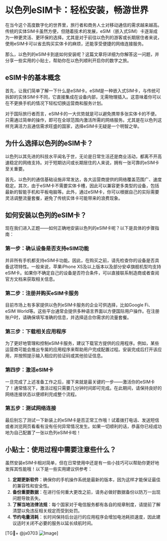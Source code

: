 # 以色列eSIM卡：轻松安装，畅游世界

在当今这个高度数字化的世界里，旅行者和商务人士对移动通信的需求越来越高。传统的实体SIM卡虽然方便，但随着技术的发展，eSIM（嵌入式SIM）卡逐渐成为一种更灵活、更环保的选择。尤其是对于前往以色列的游客或长期居住者来说，使用eSIM卡可以省去购买实体卡的麻烦，还能享受便捷的网络连接服务。

那么，以色列的eSIM卡到底如何安装呢？这篇文章将详细为你解答这一问题，并分享一些实用的小贴士，帮助你在以色列顺利开启你的数字之旅。

## eSIM卡的基本概念

首先，让我们简单了解一下什么是eSIM卡。eSIM是一种嵌入式SIM卡，与传统可拆卸的实体SIM卡不同，它直接集成在设备内部，无需物理插入。这意味着你可以在不更换手机的情况下轻松切换运营商和服务计划。

对于国际旅行者而言，eSIM卡的一大优势就是可以避免携带多张实体卡的不便。只需通过简单的操作，即可在全球范围内激活所需的网络服务。尤其是在以色列这样充满活力且通信需求旺盛的国家，选择eSIM卡无疑是一个明智之举。

## 为什么选择以色列的eSIM卡？

以色列以其先进的科技水平闻名于世，无论是日常生活还是商业活动，都离不开高速稳定的网络支持。对于短期访问或长期居住的人来说，拥有一张可靠的eSIM卡至关重要。

首先，以色列的通信基础设施非常发达，各大运营商提供的网络覆盖范围广、速度稳定。其次，由于eSIM卡不需要实体卡槽，因此可以兼容更多类型的设备，包括最新的智能手机和平板电脑等。此外，通过eSIM卡，你可以根据自己的实际需要灵活调整流量套餐，避免了传统实体卡可能带来的浪费现象。

## 如何安装以色列的eSIM卡？

现在我们进入正题——如何正确地安装以色列的eSIM卡呢？以下是具体的步骤指南：

### 第一步：确认设备是否支持eSIM功能

并非所有手机都支持eSIM卡功能。因此，在购买之前，请先检查你的设备是否具备这项特性。一般来说，苹果iPhone XS及以上版本以及部分安卓旗舰机型均支持eSIM卡。如果你不确定自己的设备是否符合条件，可以直接联系制造商或者查阅官方文档来获取相关信息。

### 第二步：注册并购买eSIM卡服务

目前市场上有多家提供以色列eSIM卡服务的企业可供选择，比如Google Fi、eSIM World等。这些平台通常会提供多种语言界面以方便国际用户操作。在注册账户时，请确保填写准确的信息，并选择适合你需求的流量套餐。

### 第三步：下载相关应用程序

为了更好地管理和控制eSIM卡服务，建议下载官方提供的应用程序。例如，某些运营商可能会推出专属的应用程序来帮助用户完成配置过程。安装完成后打开该应用，并按照提示输入相应的验证码或其他验证信息。

### 第四步：激活eSIM卡

一旦完成了上述准备工作之后，接下来就是最关键的一步——激活你的eSIM卡了！通常情况下，激活过程只需要几分钟时间即可完成。在此期间，请保持良好的网络连接状态以便顺利完成整个流程。

### 第五步：测试网络连接

最后别忘了测试一下新装上的eSIM卡是否正常工作哦！试着拨打电话、发送短信或者浏览网页看看有没有任何异常情况发生。如果一切顺利的话，恭喜你已经成功地为自己配置了一张以色列eSIM卡啦！

## 小贴士：使用过程中需要注意些什么？

虽然安装eSIM卡相对简单，但在日常使用中还是有一些小技巧可以帮助你更好地发挥其性能哦！以下是一些实用建议供参考：

1. **定期更新软件**：确保你的手机操作系统是最新的版本，因为这样才能保证最佳的兼容性和安全性。
2. **备份重要数据**：在进行任何重大更改之前，请务必做好数据备份以防万一出现问题导致丢失。
3. **了解当地法律法规**：每个国家对于电信服务都有各自的规章制度，请提前了解清楚以免违反相关规定而受到处罚。
4. **节约电量消耗**：长时间保持后台运行的应用程序会增加电池耗损速度，因此建议适时关闭不必要的服务以延长续航时间。

[TG💪+ @jx0703 ![Image](https://github.com/user-attachments/assets/dbca1d08-cadb-493c-b0ec-ad6f7a83f270)]